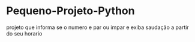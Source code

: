 # Pequeno-Projeto-Python
projeto que informa se o numero e par ou impar e exiba saudação a partir do seu horario
